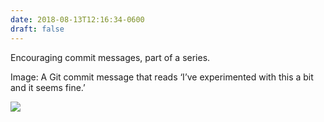 ```yaml
---
date: 2018-08-13T12:16:34-0600
draft: false
---
```


Encouraging commit messages, part of a series.

Image: A Git commit message that reads ‘I’ve experimented with this a bit and it seems fine.’

![](/images/2018/5df2a4c5a4.jpg)

